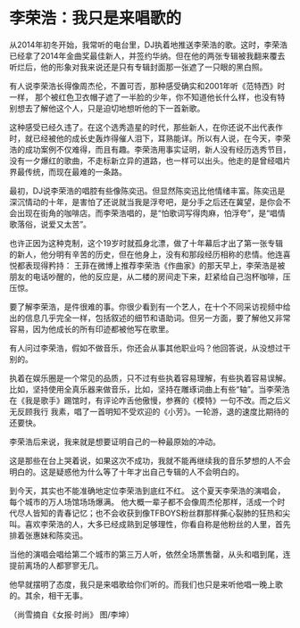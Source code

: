 # 李荣浩：我只是来唱歌的

从2014年初冬开始，我常听的电台里，DJ执着地推送李荣浩的歌。这时，李荣浩已经拿了2014年金曲奖最佳新人，并签约华纳。但在他的两张专辑被我翻来覆去听烂后，他的形象对我来说还是只有专辑封面那一张遮了一只眼的黑白照。 

有人说李荣浩长得像周杰伦，不置可否，那种感受确实和2001年听《范特西》时一样， 那个被红色卫衣帽子遮了一半脸的少年，你不知道他长什么样，也没有特别想去了解他这个人，只是迫切地想听他的下一首新歌。 

这种感受已经久违了。在这个选秀造星的时代，那些新人，在你还说不出代表作时，就已经被他的成长史轰炸得催人泪下，耳熟能详。所以有人说，在今天，李荣浩的成功案例不仅难得，而且有趣。李荣浩用事实证明，新人没有经历选秀节目，没有一夕爆红的歌曲，不走标新立异的道路，也一样可以出头。他走的是曾经唱片界最传统，而现在最难的一条路。 

最初，DJ说李荣浩的唱腔有些像陈奕迅。但显然陈奕迅比他情绪丰富。陈奕迅是深沉情动的十年，是害怕了还说就当我是浮夸吧，是分手之后还在冀望，是你会不会出现在街角的咖啡店。而李荣浩唱的，是“怕歌词写得肉麻，怕浮夸”，是“唱情歌落俗，说爱又太苦”。 

也许正因为这种克制，这个19岁时就孤身北漂，做了十年幕后才出了第一张专辑的新人，他分明有辛苦的历史，但在他身上，没有和那段经历相称的悲情。他连喜悦都表现得矜持： 王菲在微博上推荐李荣浩《作曲家》的那天早上，李荣浩是被朋友的电话吵醒的，他的反应是，从二楼的房间走下来，赶紧给自己泡杯咖啡，压压惊。 

要了解李荣浩，是件很难的事。你很少看到有一个艺人，在十个不同采访视频中给出的信息几乎完全一样，包括叙述的细节和语助词。但另一方面，要了解他又非常容易，因为他成长的所有印迹都被他写在歌里。 

有人问过李荣浩，假如不做音乐，你还会从事其他职业吗？他回答说，从没想过干别的。 

执着在娱乐圈是一个常见的品质，只不过有些执着容易理解，有些执着容易误解。 比如，坚持使用全真乐器来做音乐，比如，坚持在雕琢词曲上有些“轴”。当李荣浩在《我是歌手》踢馆时，有评论咋舌他傲慢，参赛的《模特》一句不改。而之后义无反顾我行 我素，唱了一首明知不受欢迎的《小芳》。一轮游，退的速度比期待的还要快。 

李荣浩后来说，我来就是想要证明自己的一种最原始的冲动。 

这是那些在台上哭着说，如果这次不成功，我就不能再继续我的音乐梦想的人不会明白的。这是疑惑他为什么等了十年才出自己专辑的人不会明白的。 

到今天，其实也不能准确地定位李荣浩到底红不红。 这个夏天李荣浩的演唱会，每个城市的万人场馆场场爆满。 他大概一辈子都不会像周杰伦那样，活成一个时代尽人皆知的青春记忆；也不会收获到像TFBOYS粉丝群那样撕心裂肺的狂热和尖叫。喜欢李荣浩的人，大多已经成熟到足够理性，你看自称是他粉丝的人里，首先排着张惠妹和陈奕迅。 

当他的演唱会唱给第二个城市的第三万人听，依然全场票售罄，从头和唱到尾，连提前离场的人都寥寥无几。 

他早就摆明了态度，我只是来唱歌给你们听的。而我们也只是来听他唱一晚上歌的。其余，相干无事。 

（尚雪摘自《女报·时尚》 图/李坤）